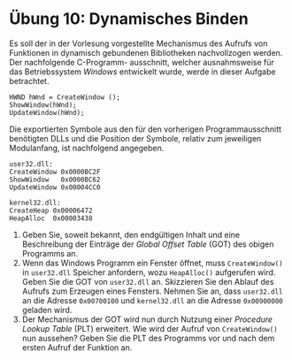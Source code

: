 # Übung 10: Dynamisches Binden

Es soll der in der Vorlesung vorgestellte Mechanismus des Aufrufs von Funktionen in dynamisch gebundenen Bibliotheken nachvollzogen werden. Der nachfolgende C-Programm- ausschnitt, welcher ausnahmsweise für das Betriebssystem *Windows* entwickelt wurde, werde in dieser Aufgabe betrachtet.

	HWND hWnd = CreateWindow ();
	ShowWindow(hWnd);
	UpdateWindow(hWnd);

Die exportierten Symbole aus den für den vorherigen Programmausschnitt benötigten DLLs und die Position der Symbole, relativ zum jeweiligen Modulanfang, ist nachfolgend angegeben.

	user32.dll:
	CreateWindow 0x0000BC2F
	ShowWindow   0x0000BC62
	UpdateWindow 0x00004CC0
	
	kernel32.dll:
	CreateHeap 0x00006472
	HeapAlloc  0x00003438


1. Geben Sie, soweit bekannt, den endgültigen Inhalt und eine Beschreibung der Einträge der *Global Offset Table* (GOT) des obigen Programms an.
2. Wenn das Windows Programm ein Fenster öffnet, muss `CreateWindow()` in `user32.dll` Speicher anfordern, wozu `HeapAlloc()` aufgerufen wird. Geben Sie die GOT von `user32.dll` an. Skizzieren Sie den Ablauf des Aufrufs zum Erzeugen eines Fensters. Nehmen Sie an, dass `user32.dll` an die Adresse `0x00700100` und `kernel32.dll` an die Adresse `0x00900000` geladen wird.
3. Der Mechanismus der GOT wird nun durch Nutzung einer *Procedure Lookup Table* (PLT) erweitert. Wie wird der Aufruf von `CreateWindow()` nun aussehen? Geben Sie die PLT des Programms vor und nach dem ersten Aufruf der Funktion an.
